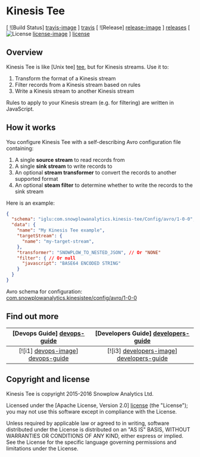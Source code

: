 # Kinesis Tee

[ ![Build Status] [travis-image] ] [travis]
[ ![Release] [release-image] ] [releases]
[ ![License] [license-image] ] [license]

## Overview

Kinesis Tee is like [Unix tee] [tee], but for Kinesis streams. Use it to:

1. Transform the format of a Kinesis stream
2. Filter records from a Kinesis stream based on rules
3. Write a Kinesis stream to another Kinesis stream

Rules to apply to your Kinesis stream (e.g. for filtering) are written in JavaScript.

## How it works

You configure Kinesis Tee with a self-describing Avro configuration file containing:

1. A single **source stream** to read records from
2. A single **sink stream** to write records to
3. An optional **stream transformer** to convert the records to another supported format
4. An optional **steam filter** to determine whether to write the records to the sink stream

Here is an example:

```json
{
  "schema": "iglu:com.snowplowanalytics.kinesis-tee/Config/avro/1-0-0",
  "data": {
    "name": "My Kinesis Tee example",
    "targetStream": {
      "name": "my-target-stream",
    },
    "transformer": "SNOWPLOW_TO_NESTED_JSON", // Or "NONE"
    "filter": { // Or null
      "javascript": "BASE64 ENCODED STRING"
    }
  }
}
```

Avro schema for configuration: [com.snowplowanalytics.kinesistee/config/avro/1-0-0](https://github.com/snowplow/iglu-central/blob/master/schemas/com.snowplowanalytics.kinesistee/config/avro/1-0-0)

## Find out more

|  **[Devops Guide] [devops-guide]**     | **[Developers Guide] [developers-guide]**     |
|:--------------------------------------:|:---------------------------------------------:|
|  [![i1] [devops-image]] [devops-guide] | [![i3] [developers-image]] [developers-guide] |

## Copyright and license

Kinesis Tee is copyright 2015-2016 Snowplow Analytics Ltd.

Licensed under the [Apache License, Version 2.0] [license] (the "License");
you may not use this software except in compliance with the License.

Unless required by applicable law or agreed to in writing, software
distributed under the License is distributed on an "AS IS" BASIS,
WITHOUT WARRANTIES OR CONDITIONS OF ANY KIND, either express or implied.
See the License for the specific language governing permissions and
limitations under the License.

[developers-guide]: https://github.com/snowplow/kinesis-tee/wiki/Guide-for-developers
[devops-guide]: https://github.com/snowplow/kinesis-tee/wiki/Guide-for-devops-users

[devops-image]:  http://sauna-github-static.s3-website-us-east-1.amazonaws.com/devops.svg
[developers-image]:  http://sauna-github-static.s3-website-us-east-1.amazonaws.com/developer.svg


[travis-image]: https://travis-ci.org/snowplow/kinesis-tee.png?branch=master
[travis]: http://travis-ci.org/snowplow/kinesis-tee

[release-image]: http://img.shields.io/badge/release-0.1.0-blue.svg?style=flat
[releases]: https://github.com/snowplow/kinesis-tee/releases

[license-image]: http://img.shields.io/badge/license-Apache--2-blue.svg?style=flat
[license]: http://www.apache.org/licenses/LICENSE-2.0

[tee]: https://en.wikipedia.org/wiki/Tee_%28command%29
